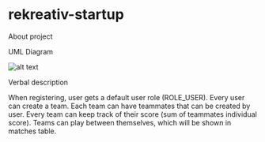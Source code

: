 # rekreativ-startup

About project

UML Diagram

![alt text](https://viewer.diagrams.net/?tags=%7B%7D&highlight=0000ff&edit=_blank&layers=1&nav=1&title=RekreativUML#R7Vxtc9o4EP41fGzGL0DCx0BC2yncZJretffpRsUK9tVYriwC3K8%2FCUvGIBkM2GAsdzJTtJZtaZ%2FV4%2FXuyi17MFt%2BxCB0x8iBfssynGXLfmpZ9N%2B9Rf9jklUsMR%2BMTiyZYs%2Fhso3g1fsPcqHBpXPPgdFWR4KQT7xwWzhBQQAnZEsGMEaL7W5vyN%2B%2BawimUBK8ToAvS797DnFj6UPH2Mg%2FQW%2FqijubBj8yA6IzF0QucNBiSwSXZIgCwof4AvEMBDAg9MgY4F8QtzrPLiFspo8ta0j%2F3ljvuylCUx%2BC0IvuJmhGxZOIdhm%2BgZnnMz2nLtTnF6K3s59b9gAjROJfs%2BUA%2BgwsAUM8pmHG0UQPmF03xwmDD%2B%2Br0S%2BDBJ8W9l9kPJ6%2B3P%2F8wK3hHfhzrt9vEMy4fshKKJ2qKmQ%2FCfjJRP2IAEy4bdgGFVC0CfACOjH7yVy3fR%2BEkbfuHktcz3dGYIXmRFxItPpv3hI6X2PTYH2plYzoxViTXZwp%2BZUPhh0GvjcN6O8JnTm7Yx%2FDiI5lBCLCe8i64ep6h5jAZUrEdfURohkkeEW7iKP33Cb4QrEeeHuxsTpLWJ2btjjREXAzmibX3qBDf3CAjgDLlsDKBIpOnXjA%2F0pXIAima8y2IWF6dTAKvwE8hYQLQuQxjT6%2Fw3gNrJXv%2Bf4A%2BYghG6AAim7ryXX69I9Od2DcdVodOoABbZubNv1j3TEZoCAimFoIuxWkQC0gA6tPUMjv48M3MQzMlcl%2B%2F0SE0CWVBeteoz6MNcfWzgmtXRaybQnZly%2FHYIvoXN%2F8NZm5nuPAIF6SjIDBBm8FlEr9JzrfBWN3IebEw86NRwoA%2B0j984tttHL01YBPbT8ABPbRPHAiCdRknKfj3JFw%2Fvy0l3Cvh7Ug2bhvPwrBxAumo%2FjM7o4xdMowhmX24rQKNY5cl7uAdXR15nejRH7vXpvf7yVkh1%2FMCi76nAB0cwNQd0J%2FkICdRxD%2FQ8%2BpHrgHGb1w9LVj8F7D4OUweO%2FaDC7CHydCWy3%2B7uVWf9352zQlWJk%2F%2FgeYwQrCWxSD58e%2FzgwO%2B7%2BX30fP3xbhwvBD9zV6mf1WeGpaMrhkGnlJPZPBTeuCFK6EVvbVKrjEc6k%2F23JrzeDKacsu18Ajqwoim5O8C4ReO%2FI%2B00lr2DubvTvXZm%2BFpzasYoz89FUcW69%2BDG5aErLMB5%2FRm0YVBLhEHs%2BygDoTufq1TE51HjYJjZLT9%2B2d5HReejZ7BfCzGjI5h6nRs%2FeIbKiZPwNWlfS0Kect65SfTky3iYeZcg4yzlDf7NP4xDT1ETah39O5CZKVRfVXz1SbcpTsplPVia023G7KobJbrT0qHnztSFwMoyHxwkn86slqS46VVXCV59R%2FYqgNgwsYU7gG9c5UHwF%2BnRlcGS1UWIOWDH5KtiMm9Qonq63zNntUPtkRT6fWFK6etxwmDSGOUAD81wnCN8zlRVqBflwuR1gbLi%2BIy6%2BeurbO29hRfS7vaMrlchz0tt3xIsHXj8J7EvDQmUKRe6BE6aIpe84%2Fb6R9zIYDHQ7Tps8IrfFlSax%2FISErns4Gc4KoyCUznx%2Bl4ODVD3b%2BXbv7IAR%2FrwWG0ROCpyW%2FRdxapVsvEHt08uv0%2BIYI2NgzLUEEhNEcT%2BAeahZeLBFPomM5HEMfEO99eySFE7SwlqtB19kC7gBo18Anw08rHJ69o0zx7J9R%2FA0F3QtBdr9S8CFv7NEsL%2FjYFILkjG3dXiGI4jWlToUgVlMIkqhCVQiyl3Ur7N2eWANyhDnU2dtV66apASmL5a9eA2Ld0E6pw%2FpvCkASVcgFIOxrBbcdsyjSAOrM4soXX61d9fOiztb%2BqPMla0CU0J6XUKh8zLldewpXTlv2ykMQRQuEnQqiW2LUOQN%2B7QhcuGpXilwmjTjgnIQxs8LNS4%2F8SP1OnUVbm5NYYxOidh7ZZ2Npc%2BJTW%2FcmsXDo%2BWI46zif3GktTnVrnRQ33Vt6czBu2lPb6YXC2nIZ4BiQiVubPXQHmGO%2Fl0fVs7OJLnfstIgvvKoRs3R2yHIDu8faKxE7VY9PzmLcUOz0JEQsPZ00W36t%2Bvx0iHkr7Kapw6dFWoR2fpvd1HuVRfSXDJ%2Bqxye%2FpFV5C91JEGha8WXLWY94e%2FRjBeEt8fU7C3%2F9ePy8VEnD4xWOoNpyumT4pV5R1Nh89eNx8fkcicf7FYS3TB7PwF87Hm%2Bft2O24fEq76VrnxdVqzyLt%2Btfz6Cet%2ForcY8abqTLMgH9iLwpaSiNyK%2B%2Bka5d96IGTasa2nLEbO2M60jkTWUDV4QcWRlTzhxL5kBVzEBIlSdI6WMGhDcB%2FiM%2FMKO2EVdCsLxyyjK2SZvxMit%2BiOI8eFxqgNEvuGM8CnvKZQD7n9ldEQARCUxFYLutwMoqjX3leIheiLStiiHSsSXdX7T6584wdracmt371glbTnNW8OSoBYoVUsjmSG7u6Rqfo4Iolyny6bSvagNH7l3dApqvzDTKOSu%2BCkRZlIcfhjmDHC4Es%2Bz6mlqRb7JhVZCv4m3ksuQrO60METnRW1dEEpvcg4jqBeMERGgTI0TSHiYGoTtGDmQ9%2Fgc%3D)

Verbal description

When registering, user gets a default user role (ROLE_USER). Every user can create a team. Each team can have teammates that can be created by user. Every team can keep track of their score (sum of teammates individual score). Teams can play between themselves, which will be shown in matches table.